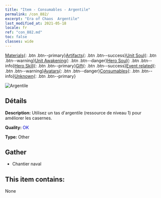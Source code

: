 ```yaml
---
title: "Item - Consumables - Argentile"
permalink: /con_882/
excerpt: "Era of Chaos  Argentile"
last_modified_at: 2021-05-18
locale: fr
ref: "con_882.md"
toc: false
classes: wide
---
```

 [Materials](/ItemsFR/){: .btn .btn--primary}[Artifacts](/ItemsFR/Artifacts/){: .btn .btn--success}[Unit Soul](/ItemsFR/UnitSoul/){: .btn .btn--warning}[Unit Awakening](/ItemsFR/UnitAwakening/){: .btn .btn--danger}[Hero Soul](/ItemsFR/HeroSoul/){: .btn .btn--info}[Hero Skill](/ItemsFR/HeroSkill/){: .btn .btn--primary}[Gift](/ItemsFR/Gift/){: .btn .btn--success}[Event related](/ItemsFR/Events/){: .btn .btn--warning}[Avatars](/ItemsFR/Avatars/){: .btn .btn--danger}[Consumables](/ItemsFR/Consumables/){: .btn .btn--info}[Unknown](/ItemsFR/Unknown/){: .btn .btn--primary}

 ![Argentile](/images/t/i_113.png)

## Détails
 **Description:** Utilisez un tas d'argentile (ressource de niveau 1) pour améliorer les casernes.

 **Quality:** <span style="color: #0000CD">OK</span>

 **Type:** Other

## Gather

*    Chantier naval 

## This item contains:

  None

